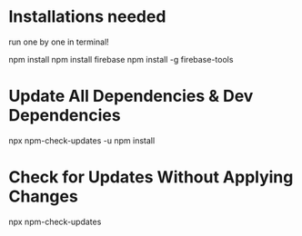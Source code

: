 # Installations needed
run one by one in terminal!

npm install
npm install firebase
npm install -g firebase-tools

# Update All Dependencies & Dev Dependencies
npx npm-check-updates -u
npm install

# Check for Updates Without Applying Changes
npx npm-check-updates
